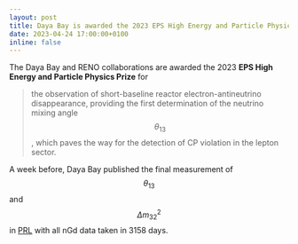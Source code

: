 ```yaml
---
layout: post
title: Daya Bay is awarded the 2023 EPS High Energy and Particle Physics Prize
date: 2023-04-24 17:00:00+0100
inline: false
---
```


The Daya Bay and RENO collaborations are awarded the 2023 **EPS High Energy and Particle Physics Prize** for 
> the observation of short-baseline reactor electron-antineutrino disappearance, providing the first determination of the neutrino mixing angle $$\theta_{13}$$, which paves the way for the detection of CP violation in the lepton sector. 

A week before, Daya Bay published the final measurement of $$\theta_{13}$$ and $$\Delta m^2_{32}$$ in <a href="https://journals.aps.org/prl/abstract/10.1103/PhysRevLett.130.161802">PRL</a> with all nGd data taken in 3158 days.
